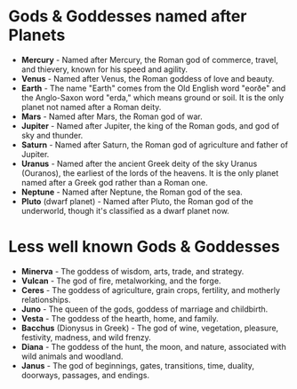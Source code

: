 # Gods & Goddesses named after Planets
- **Mercury** - Named after Mercury, the Roman god of commerce, travel, and thievery, known for his speed and agility.
- **Venus** - Named after Venus, the Roman goddess of love and beauty.
- **Earth** - The name "Earth" comes from the Old English word "eorðe" and the Anglo-Saxon word "erda," which means ground or soil. It is the only planet not named after a Roman deity.
- **Mars** - Named after Mars, the Roman god of war.
- **Jupiter** - Named after Jupiter, the king of the Roman gods, and god of sky and thunder.
- **Saturn** - Named after Saturn, the Roman god of agriculture and father of Jupiter.
- **Uranus** - Named after the ancient Greek deity of the sky Uranus (Ouranos), the earliest of the lords of the heavens. It is the only planet named after a Greek god rather than a Roman one.
- **Neptune** - Named after Neptune, the Roman god of the sea.
- **Pluto** (dwarf planet) - Named after Pluto, the Roman god of the underworld, though it's classified as a dwarf planet now.

# Less well known Gods & Goddesses
- **Minerva** - The goddess of wisdom, arts, trade, and strategy.
- **Vulcan** - The god of fire, metalworking, and the forge.
- **Ceres** - The goddess of agriculture, grain crops, fertility, and motherly relationships.
- **Juno** - The queen of the gods, goddess of marriage and childbirth.
- **Vesta** - The goddess of the hearth, home, and family.
- **Bacchus** (Dionysus in Greek) - The god of wine, vegetation, pleasure, festivity, madness, and wild frenzy.
- **Diana** - The goddess of the hunt, the moon, and nature, associated with wild animals and woodland.
- **Janus** - The god of beginnings, gates, transitions, time, duality, doorways, passages, and endings.